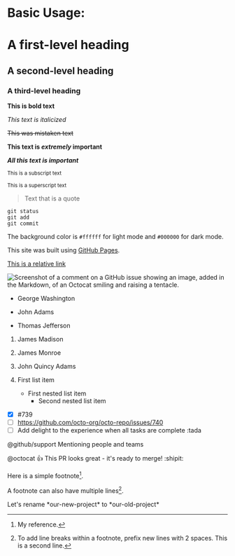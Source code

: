 # Basic Usage:

# A first-level heading
## A second-level heading
### A third-level heading


**This is bold text**

*This text is italicized*

~~This was mistaken text~~

**This text is _extremely_ important**

***All this text is important***

<sub>This is a subscript text</sub>

<sup>This is a superscript text</sup>

> Text that is a quote

```
git status
git add
git commit
```

The background color is `#ffffff` for light mode and `#000000` for dark mode.

This site was built using [GitHub Pages](https://pages.github.com/).

[This is a relative link](./README.md)

![Screenshot of a comment on a GitHub issue showing an image, added in the Markdown, of an Octocat smiling and raising a tentacle.](https://myoctocat.com/assets/images/base-octocat.svg)

- George Washington
* John Adams
+ Thomas Jefferson
1. James Madison
2. James Monroe
3. John Quincy Adams


1. First list item
    - First nested list item
        - Second nested list item

- [x] #739
- [ ] https://github.com/octo-org/octo-repo/issues/740
- [ ] Add delight to the experience when all tasks are complete :tada

@github/support Mentioning people and teams

@octocat :+1: This PR looks great - it's ready to merge! :shipit:


Here is a simple footnote[^1].

A footnote can also have multiple lines[^2].

[^1]: My reference.
[^2]: To add line breaks within a footnote, prefix new lines with 2 spaces.
This is a second line.

<!-- This content will not appear in the rendered Markdown -->

Let's rename \*our-new-project\* to \*our-old-project\*